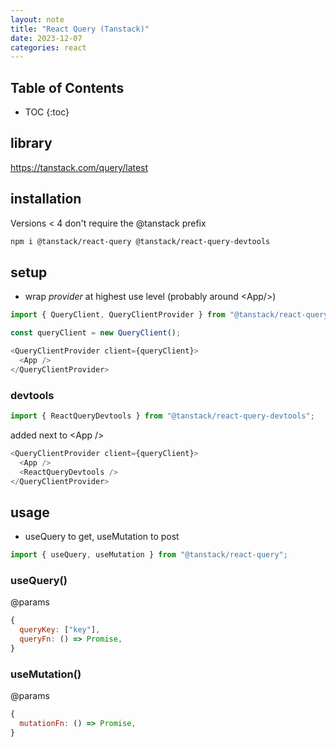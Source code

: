 ```yaml
---
layout: note
title: "React Query (Tanstack)"
date: 2023-12-07
categories: react
---
```


## Table of Contents

- TOC
{:toc}

## library

<https://tanstack.com/query/latest>

## installation

Versions < 4 don't require the @tanstack prefix

```bash
npm i @tanstack/react-query @tanstack/react-query-devtools
```

## setup

- wrap *provider* at highest use level (probably around \<App/>)

```js
import { QueryClient, QueryClientProvider } from "@tanstack/react-query";
```

```js
const queryClient = new QueryClient();

<QueryClientProvider client={queryClient}>
  <App />
</QueryClientProvider>
```

### devtools

```javascript
import { ReactQueryDevtools } from "@tanstack/react-query-devtools";
```

added next to \<App />

```javascript
<QueryClientProvider client={queryClient}>
  <App />
  <ReactQueryDevtools />
</QueryClientProvider>
```

## usage

- useQuery to get, useMutation to post

```javascript
import { useQuery, useMutation } from "@tanstack/react-query";
```

### useQuery()

 @params

```javascript
{
  queryKey: ["key"],
  queryFn: () => Promise,
}
```

### useMutation()

 @params

```javascript
{
  mutationFn: () => Promise,
}
```
